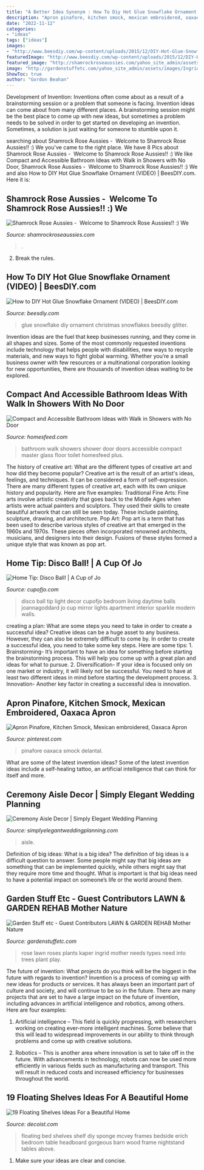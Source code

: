 ```yaml
---
title: "A Better Idea Synonym : How To Diy Hot Glue Snowflake Ornament (video)"
description: "Apron pinafore, kitchen smock, mexican embroidered, oaxaca apron"
date: "2022-11-12"
categories:
- "ideas"
tags: ["ideas"]
images:
- "http://www.beesdiy.com/wp-content/uploads/2015/12/DIY-Hot-Glue-Snowflake-Ornament-For-Christmas-Decoration2.jpg"
featuredImage: "http://www.beesdiy.com/wp-content/uploads/2015/12/DIY-Hot-Glue-Snowflake-Ornament-For-Christmas-Decoration2.jpg"
featured_image: "http://shamrockroseaussies.com/yahoo_site_admin/assets/images/DSC_0147.83222412_std.JPG"
image: "http://gardenstuffetc.com/yahoo_site_admin/assets/images/Ingrids_rose.27210729_std.jpg"
ShowToc: true
author: "Gordon Beahan"
---
```



Development of Invention: Inventions often come about as a result of a brainstorming session or a problem that someone is facing.
Invention ideas can come about from many different places. A brainstorming session might be the best place to come up with new ideas, but sometimes a problem needs to be solved in order to get started on developing an invention. Sometimes, a solution is just waiting for someone to stumble upon it.

	

		
searching about Shamrock Rose Aussies - ﻿﻿﻿ Welcome to Shamrock Rose Aussies!! :) We you've came to the right place. We have 8 Pics about Shamrock Rose Aussies - ﻿﻿﻿ Welcome to Shamrock Rose Aussies!! :) We like Compact and Accessible Bathroom Ideas with Walk in Showers with No Door, Shamrock Rose Aussies - ﻿﻿﻿ Welcome to Shamrock Rose Aussies!! :) We and also How to DIY Hot Glue Snowflake Ornament (VIDEO) | BeesDIY.com. Here it is:
		
    
## Shamrock Rose Aussies - ﻿﻿﻿ Welcome To Shamrock Rose Aussies!! :) We

<img loading=lazy src="http://shamrockroseaussies.com/yahoo_site_admin/assets/images/DSC_0147.83222412_std.JPG" onerror="this.onerror=null;this.src='https://tse2.mm.bing.net/th?id=OIP.COBNMtWg1s3l-nPXNGFJGgHaE9&amp;pid=15.1';" alt="Shamrock Rose Aussies - ﻿﻿﻿ Welcome to Shamrock Rose Aussies!! :) We">

_Source: shamrockroseaussies.com_

>. 

	

2. Break the rules.

    
## How To DIY Hot Glue Snowflake Ornament (VIDEO) | BeesDIY.com

<img loading=lazy src="http://www.beesdiy.com/wp-content/uploads/2015/12/DIY-Hot-Glue-Snowflake-Ornament-For-Christmas-Decoration2.jpg" onerror="this.onerror=null;this.src='https://tse2.mm.bing.net/th?id=OIP.4Cd2v0BouI-eO7gm2sV2LAHaE9&amp;pid=15.1';" alt="How to DIY Hot Glue Snowflake Ornament (VIDEO) | BeesDIY.com">

_Source: beesdiy.com_

>glue snowflake diy ornament christmas snowflakes beesdiy glitter. 

	

Invention ideas are the fuel that keep businesses running, and they come in all shapes and sizes. Some of the most commonly requested inventions include technology that helps people with disabilities, new ways to recycle materials, and new ways to fight global warming. Whether you’re a small business owner with few resources or a multinational corporation looking for new opportunities, there are thousands of invention ideas waiting to be explored.

    
## Compact And Accessible Bathroom Ideas With Walk In Showers With No Door

<img loading=lazy src="https://homesfeed.com/wp-content/uploads/2015/07/walk-in-showers-no-doors-for-master-bathroom-with-glass-wall-plus-shower-and-attractive-wall-plus-bathroom-floor-and-toilet-with-mirror.jpg" onerror="this.onerror=null;this.src='https://tse4.mm.bing.net/th?id=OIP.tDsNeyPgRlwDZsobbcVWBwHaJ4&amp;pid=15.1';" alt="Compact and Accessible Bathroom Ideas with Walk in Showers with No Door">

_Source: homesfeed.com_

>bathroom walk showers shower door doors accessible compact master glass floor toilet homesfeed plus. 

	

The history of creative art: What are the different types of creative art and how did they become popular?
Creative art is the result of an artist's ideas, feelings, and techniques. It can be considered a form of self-expression. There are many different types of creative art, each with its own unique history and popularity. Here are five examples:
Traditional Fine Arts: Fine arts involve artistic creativity that goes back to the Middle Ages when artists were actual painters and sculptors. They used their skills to create beautiful artwork that can still be seen today. These include painting, sculpture, drawing, and architecture. Pop Art: Pop art is a term that has been used to describe various styles of creative art that emerged in the 1960s and 1970s. These pieces often incorporated renowned architects, musicians, and designers into their design. Fusions of these styles formed a unique style that was known as pop art.

    
## Home Tip: Disco Ball! | A Cup Of Jo

<img loading=lazy src="https://cupofjo.com/wp-content/uploads/2014/01/disco-ball-decorating-home-decor-tip-cupofjo-.jpg" onerror="this.onerror=null;this.src='https://tse2.mm.bing.net/th?id=OIP.SjujykLCeH9sn7azfY8IxwHaLH&amp;pid=15.1';" alt="Home Tip: Disco Ball! | A Cup of Jo">

_Source: cupofjo.com_

>disco ball tip light decor cupofjo bedroom living daytime balls joannagoddard jo cup mirror lights apartment interior sparkle modern walls. 

	

creating a plan: What are some steps you need to take in order to create a successful idea?
Creative ideas can be a huge asset to any business. However, they can also be extremely difficult to come by. In order to create a successful idea, you need to take some key steps. Here are some tips: 1. Brainstorming- It’s important to have an idea for something before starting the brainstorming process. This will help you come up with a great plan and ideas for what to pursue. 2. Diversification- If your idea is focused only on one market or industry, it will likely not be successful. You need to have at least two different ideas in mind before starting the development process. 3. Innovation- Another key factor in creating a successful idea is innovation.

    
## Apron Pinafore, Kitchen Smock, Mexican Embroidered, Oaxaca Apron

<img loading=lazy src="https://i.pinimg.com/736x/ba/b2/72/bab272de8350899891a90e20b0def8d8.jpg" onerror="this.onerror=null;this.src='https://tse1.mm.bing.net/th?id=OIP.LpnjvIEGIaZScxojTGn0RAHaLI&amp;pid=15.1';" alt="Apron Pinafore, Kitchen Smock, Mexican embroidered, Oaxaca Apron">

_Source: pinterest.com_

>pinafore oaxaca smock delantal. 

	

What are some of the latest invention ideas?
Some of the latest invention ideas include a self-healing tattoo, an artificial intelligence that can think for itself and more.

    
## Ceremony Aisle Decor | Simply Elegant Wedding Planning

<img loading=lazy src="https://simplyelegantweddingplanning.com/wp-content/uploads/2014/02/sandiegoranchwedding-6.jpg" onerror="this.onerror=null;this.src='https://tse4.mm.bing.net/th?id=OIP.mPmk2mTMymVKSS8kW8szeQHaLH&amp;pid=15.1';" alt="Ceremony Aisle Decor | Simply Elegant Wedding Planning">

_Source: simplyelegantweddingplanning.com_

>aisle. 

	

Definition of big ideas: What is a big idea?
The definition of big ideas is a difficult question to answer. Some people might say that big ideas are something that can be implemented quickly, while others might say that they require more time and thought. What is important is that big ideas need to have a potential impact on someone’s life or the world around them.

    
## Garden Stuff Etc - Guest Contributors LAWN &amp; GARDEN REHAB Mother Nature

<img loading=lazy src="http://gardenstuffetc.com/yahoo_site_admin/assets/images/Ingrids_rose.27210729_std.jpg" onerror="this.onerror=null;this.src='https://tse4.mm.bing.net/th?id=OIP.5_LKl2dWCAFpFsJfVOpqxwHaHa&amp;pid=15.1';" alt="Garden Stuff etc - Guest Contributors LAWN &amp; GARDEN REHAB Mother Nature">

_Source: gardenstuffetc.com_

>rose lawn roses plants kaper ingrid mother needs types need into trees plant play. 

	

The future of invention: What projects do you think will be the biggest in the future with regards to invention?
Invention is a process of coming up with new ideas for products or services. It has always been an important part of culture and society, and will continue to be so in the future. There are many projects that are set to have a large impact on the future of invention, including advances in artificial intelligence and robotics, among others. Here are four examples:
1) Artificial intelligence – This field is quickly progressing, with researchers working on creating ever-more intelligent machines. Some believe that this will lead to widespread improvements in our ability to think through problems and come up with creative solutions.

2) Robotics – This is another area where innovation is set to take off in the future. With advancements in technology, robots can now be used more efficiently in various fields such as manufacturing and transport. This will result in reduced costs and increased efficiency for businesses throughout the world.

    
## 19 Floating Shelves Ideas For A Beautiful Home

<img loading=lazy src="http://cdn.decoist.com/wp-content/uploads/2014/05/bedside-table-floating-shelf.jpg" onerror="this.onerror=null;this.src='https://tse2.mm.bing.net/th?id=OIP.OIteDyTin1GJJBIYmBvUNwHaJ4&amp;pid=15.1';" alt="19 Floating Shelves Ideas For a Beautiful Home">

_Source: decoist.com_

>floating bed shelves shelf diy sponge mcvey frames bedside erich bedroom table headboard gorgeous barn wood frame nightstand tables above. 

	

1. Make sure your ideas are clear and concise.


